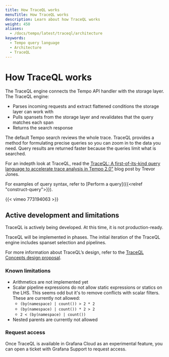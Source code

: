 ```yaml
---
title: How TraceQL works
menuTitle: How TraceQL works
description: Learn about how TraceQL works
weight: 450
aliases:
  - /docs/tempo/latest/traceql/architecture
keywords:
  - Tempo query language
  - Architecture
  - TraceQL
---
```


# How TraceQL works

The TraceQL engine connects the Tempo API handler with the storage layer. The TraceQL engine:

- Parses incoming requests and extract flattened conditions the storage layer can work with
- Pulls spansets from the storage layer and revalidates that the query matches each span
- Returns the search response

The default Tempo search reviews the whole trace. TraceQL provides a method for formulating precise queries so you can zoom in to the data you need. Query results are returned faster because the queries limit what is searched.

For an indepth look at TraceQL, read the [TraceQL: A first-of-its-kind query language to accelerate trace analysis in Tempo 2.0"](https://grafana.com/blog/2022/11/30/traceql-a-first-of-its-kind-query-language-to-accelerate-trace-analysis-in-tempo-2.0/) blog post by Trevor Jones.

For examples of query syntax, refer to [Perform a query]({{<relref "construct-query">}}).

{{< vimeo 773194063 >}}

## Active development and limitations

TraceQL is actively being developed. At this time, it is not production-ready.

TraceQL will be implemented in phases. The initial iteration of the TraceQL engine includes spanset selection and pipelines.

For more information about TraceQL’s design, refer to the [TraceQL Concepts design proposal](https://github.com/grafana/tempo/blob/main/docs/design-proposals/2022-04%20TraceQL%20Concepts.md).

### Known limitations

- Arithmetics are not implemented yet
- Scalar pipeline expressions do not allow static expressions or statics on the LHS. This seems odd but it's to remove conflicts with scalar filters. These are currently not allowed:
    - `(by(namespace) | count()) > 2 * 2`
    - `(by(namespace) | count()) * 2 > 2`
    - `2 < (by(namespace) | count())`
- Nested parents are currently not allowed

### Request access

Once TraceQL is available in Grafana Cloud as an experimental feature, you can open a ticket with Grafana Support to request access.